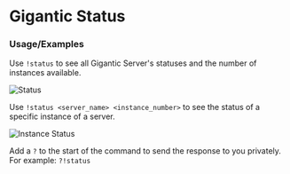 
# Gigantic Status

### Usage/Examples

Use `!status` to see all Gigantic Server's statuses and the number of instances available.

![Status](https://cdn.discordapp.com/attachments/825711203053469697/1183120135108710481/image.png)

Use `!status <server_name> <instance_number>` to see the status of a specific instance of a server.

![Instance Status](https://cdn.discordapp.com/attachments/825711203053469697/1183120408774463549/image.png)

Add a `?` to the start of the command to send the response to you privately. For example: `?!status`